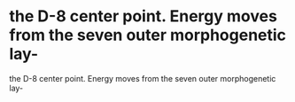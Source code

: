 # the D-8 center point. Energy moves from the seven outer morphogenetic lay-

the D-8 center point. Energy moves from the seven outer morphogenetic lay-
